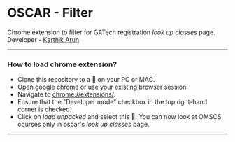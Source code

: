 # OSCAR - Filter
Chrome extension to filter for GATech registration *look up classes* page.
Developer - [Karthik Arun]("https://github.com/karthikkumararun/OSCARFilter" "Repo link") 

---
### How to load chrome extension?
* Clone this repository to a :file_folder: on your PC or MAC.
* Open google chrome or use your existing browser session.
* Navigate to [chrome://extensions/]("chrome://extensions/" "Will navigate to chrome extension"). 
* Ensure that the "Developer mode" checkbox in the top right-hand corner is checked. 
* Click on *load unpacked* and select this :file_folder:. You can now look at OMSCS courses only in oscar's *look up classes* page.

---



